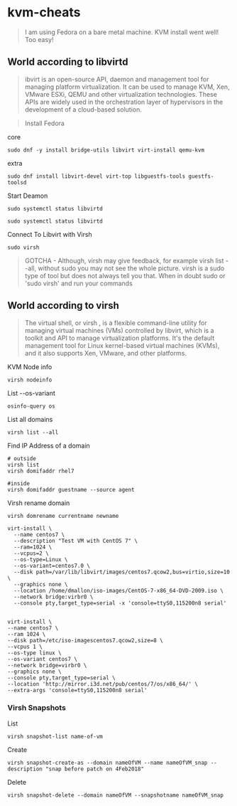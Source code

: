 # kvm-cheats

> I am using Fedora on a bare metal machine. KVM install went well! Too easy!

## World according to libvirtd
> ibvirt is an open-source API, daemon and management tool for managing platform virtualization. It can be used to manage KVM, Xen, VMware ESXi, QEMU and other virtualization technologies. These APIs are widely used in the orchestration layer of hypervisors in the development of a cloud-based solution.

> Install Fedora

core
```
sudo dnf -y install bridge-utils libvirt virt-install qemu-kvm
```
extra
```
sudo dnf install libvirt-devel virt-top libguestfs-tools guestfs-toolsd
```

Start Deamon
```
sudo systemctl status libvirtd
```
```
sudo systemctl status libvirtd
```

Connect To Libvirt with Virsh
```
sudo virsh
```
> GOTCHA - Although, virsh may give feedback, for example virsh list --all, without sudo you may not see the whole picture. virsh is a sudo type of tool but does not always tell you that. When in doubt sudo or 'sudo virsh' and run your commands

## World according to virsh
> The virtual shell, or virsh , is a flexible command-line utility for managing virtual machines (VMs) controlled by libvirt, which is a toolkit and API to manage virtualization platforms. It's the default management tool for Linux kernel-based virtual machines (KVMs), and it also supports Xen, VMware, and other platforms.

KVM Node info
```
virsh nodeinfo
```

List --os-variant
```
osinfo-query os
```

List all domains
```
virsh list --all
```

Find IP Address of a domain
```
# outside
virsh list
virsh domifaddr rhel7

#inside 
virsh domifaddr guestname --source agent
```

Virsh rename domain
```
virsh domrename currentname newname
```
```
virt-install \
  --name centos7 \
  --description "Test VM with CentOS 7" \
  --ram=1024 \
  --vcpus=2 \
  --os-type=Linux \
  --os-variant=centos7.0 \
  --disk path=/var/lib/libvirt/images/centos7.qcow2,bus=virtio,size=10 \
  --graphics none \
  --location /home/dmallon/iso-images/CentOS-7-x86_64-DVD-2009.iso \
  --network bridge:virbr0 \
  --console pty,target_type=serial -x 'console=ttyS0,115200n8 serial'
  
```
```
virt-install \
--name centos7 \
--ram 1024 \
--disk path=/etc/iso-imagescentos7.qcow2,size=8 \
--vcpus 1 \
--os-type linux \
--os-variant centos7 \
--network bridge=virbr0 \
--graphics none \
--console pty,target_type=serial \
--location 'http://mirror.i3d.net/pub/centos/7/os/x86_64/' \
--extra-args 'console=ttyS0,115200n8 serial'
```
### Virsh Snapshots

List
```
virsh snapshot-list name-of-vm
```

Create
```
virsh snapshot-create-as --domain nameOfVM --name nameOfVM_snap --description "snap before patch on 4Feb2018"
```

Delete
```
virsh snapshot-delete --domain nameOfVM --snapshotname nameOfVM_snap
```
